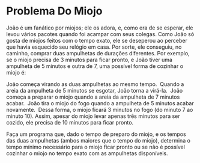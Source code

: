 # Problema Do Miojo

João é um fanático por miojos; ele os adora, e, como era de se esperar, ele levou vários pacotes quando foi acampar com seus colegas. Como João só gosta de miojos feitos com o tempo exato, ele se deseperou ao perceber que havia esquecido seu relógio em casa.
Por sorte, ele conseguiu, no caminho, comprar duas ampulhetas de durações diferentes. Por exemplo, se o miojo precisa de 3 minutos para ficar pronto, e João tiver uma ampulheta de 5 minutos e outra de 7, uma possível forma de cozinhar o miojo é:

João começa virando as duas ampulhetas ao mesmo tempo. 
Quando a areia da ampulheta de 5 minutos se esgotar, João torna a virá-la. 
João começa a preparar o miojo quando a areia da ampulheta de 7 minutos acabar. 
João tira o miojo do fogo quando a ampulheta de 5 minutos acabar novamente. 
Dessa forma, o miojo ficará 3 minutos no fogo (do minuto 7 ao minuto 10).
Assim, apesar do miojo levar apenas três minutos para ser cozido, ele precisa de 10 minutos para ficar pronto.

Faça um programa que, dado o tempo de preparo do miojo, e os tempos das duas ampulhetas (ambos maiores que o tempo do miojo), determina o tempo mínimo necessário para o miojo ficar pronto ou se não é possível cozinhar o miojo no tempo exato com as ampulhetas disponíveis. 
